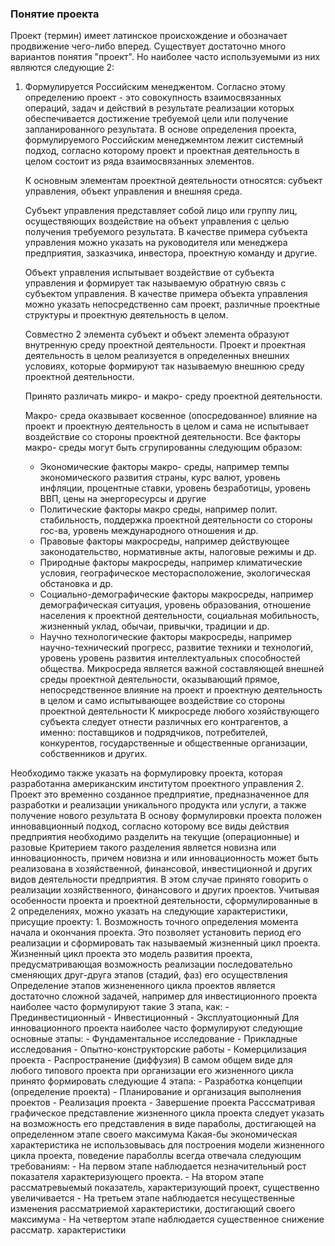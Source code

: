 ### Понятие проекта
Проект (термин) имеет латинское происхождение и обозначает продвижение чего-либо вперед.
Существует достаточно много вариантов понятия "проект". Но наиболее часто используемыми из них являются следующие 2:
1. Формулируется Российским менеджентом.
	 Согласно этому определению проект - это совокупность взаимосвязанных операций, задач и действий  в результате реализации которых обеспечивается достижение требуемой цели или получение запланированного результата. В основе определения проекта, формулируемого Российским менеджемнтом лежит системный подход, согласно которому проект и проектная деятельность в целом состоит из ряда взаимосвязанных элементов.
	 
	К основным элементам проектной деятельности относятся: субъект управления, объект управления и внешняя среда.
	 
	Субъект управления представляет собой лицо или группу лиц, осуществяющих воздействие на объект управления с целью получения требуемого результата. В качестве примера субъекта управления можно указать на руководителя или менеджера предприятия, зазказчика, инвестора, проектную команду и другие.
	
	Объект управления испытывает воздействие от субъекта управления и формирует так называемую обратную связь с субъектом управления. В качестве примера объекта управления можно указать непосредственно сам проект, различные проектные структуры и проектную деятельность в целом. 
	
	Совместно 2 элемента субъект и объект элемента образуют внутренную среду проектной деятельности.
	Проект и проектная деятельность в целом реализуется в определенных внешних условиях, которые формируют так называемую внешнюю среду проектной деятельности.
	
	Принято различать микро- и макро- среду проектной деятельности.
	
	Макро- среда оказвывает косвенное (опосредованное) влияние на проект и проектную деятельность в целом и сама не испытывает воздействие со стороны проектной деятельности.
	Все факторы макро- среды могут быть сгрупированны следующим образом: 
	- Экономические факторы макро- среды, например темпы экономического развития страны, курс валют, уровень инфляции, процентные ставки, уровень безработицы, уровень ВВП, цены на энергоресурсы и другие
	- Политические факторы макро среды, например полит. стабильность, поддержка проектной деятельности со стороны гос-ва, уровень международного отношения и др.
	- Правовые факторы макросреды, например действующее законодательство, нормативные акты, налоговые режимы и др.
	- Природные факторы макросреды, например климатические условия, географическое месторасположение, экологическая обстановка и др.
	- Социально-демографические факторы макросреды, например демографическая ситуация, уровень образования, отношение населения к проектной деятельности, социальная мобильность, жизненный уклад, обычаи, привычки, традиции и др.
	- Научно технологические факторы макросреды, например научно-технический прогресс, развитие техники и технологий, уровень уровень развития интеллектуальных способностей общества.
	Микросреда является важной составляющей внешней среды проектной деятельности, оказывающий прямое, непосредственное влияние на проект и проектную деятельность в целом и само испытывающее воздействие со стороны проектной деятельности 
	К микросреде любого хозяйствующего субъекта следует отнести различных его контрагентов, а именно: поставщиков и подрядчиков, потребителей, конкурентов, государственные и общественные организации, собственников и других.

 Необходимо также указать на формулировку проекта, которая разработанна американским институтом проектного управления
 2. Проект это временно созданное предприятие, предназначенное для разработки и реализации уникального продукта или услуги, а также получение нового результата 
	В основу формулировки  проекта положен инновавционный подход, согласно которому все виды действия предприятия необходимо разделить на текущие (операционные) и разовые
	Критерием такого разделения является новизна или инновационность, причем новизна и или инновационность может быть реализована в хозяйственной, финансовой, инвестиционной и других видов деятельности предприятия. В этом случае принято говорить о реализации хозяйственного, финансового и других проектов. 
	Учитывая особенности проекта и проектной деятельности, сформулированные в 2 определениях, можно указать на следующие характеристики, присущие проекту:
	1. Возможность точного определения момента начала и окончания проекта. Это позволяет установить период его реализации и сформировать так называемый жизненный цикл проекта. 
	Жизненный цикл проекта это модель развития проекта, предусматривающая возможность реализации последовательно сменяющих друг-друга этапов (стадий, фаз) его осуществления 
	 Определение этапов жизнененного цикла проектов является достаточно сложной задачей, например для инвестиционного проекта наиболее часто формулируют такие 3 этапа, как:
	- Прединвестиционный
	- Инвестиционный 
	- Эксплуатоционный
	Для инновационного проекта наиболее часто формулируют следующие основные этапы: 
	- Фундаментальное исследование 
	- Прикладные исследования
	- Опытно-конструкторские работы
	- Комерцилизация проекта
	- Распространение (диффузия)
	В самом общем виде для любого типового проекта при организации его жизненного цикла принято формировать следующие 4 этапа:
	- Разработка концепции (определение проекта)
	- Планирование и организация выполнения проектов
	- Реализация проекта
	- Завершение проекта
	Расссматривая графическое представление жизненного цикла проекта следует указать на возможность его представления в виде параболы, достигающей на определенном этапе своего максимума
	Какая-бы экономическая характеристика не использовывась для построения модели жизненного цикла проекта, поведение параболлы всегда отвечала следующим требованиям: 
	- На первом этапе наблюдается незначительный рост показателя характеризующего проекта.
	- На втором этапе рассматревыемый показатель, характеризующий проект, существенно увеличивается
	- На третьем этапе наблюдается несущественные изменения рассматриемой характеристики, достигающий своего максимума 
	- На четвертом этапе наблюдается существенное снижение рассматр. характеристики
	
 
 
	
	
	
	
